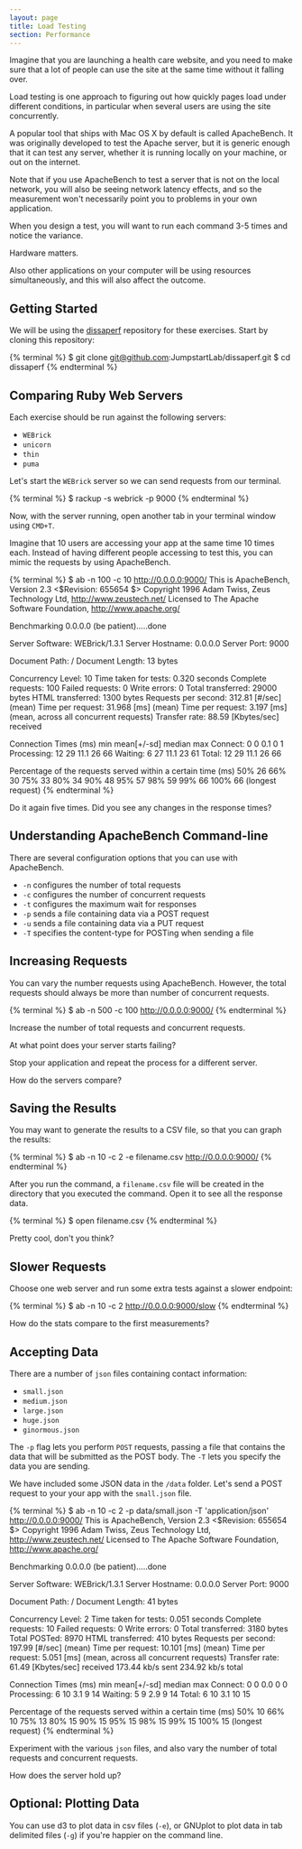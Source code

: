 ```yaml
---
layout: page
title: Load Testing
section: Performance
---
```


Imagine that you are launching a health care website, and you need to make sure that a lot of people can use the site at the same time without it falling
over.

Load testing is one approach to figuring out how quickly pages load under different conditions, in particular when several users are using the site
concurrently.

A popular tool that ships with Mac OS X by default is called ApacheBench. It was originally developed to test the Apache server, but it is generic enough that it can test any server, whether it is running locally on your machine, or out on the internet.

Note that if you use ApacheBench to test a server that is not on the local network, you will also be seeing network latency effects, and so the measurement won't necessarily point you to problems in your own application.

When you design a test, you will want to run each command 3-5 times and notice the variance.

Hardware matters.

Also other applications on your computer will be using resources simultaneously, and this will also affect the outcome.

## Getting Started

We will be using the [dissaperf](https://github.com/JumpstartLab/dissaperf) repository for these exercises. Start by cloning this repository:

{% terminal %}
$ git clone git@github.com:JumpstartLab/dissaperf.git
$ cd dissaperf
{% endterminal %}

## Comparing Ruby Web Servers

Each exercise should be run against the following servers:

* `WEBrick`
* `unicorn`
* `thin`
* `puma`

Let's start the `WEBrick` server so we can send requests from our terminal.

{% terminal %}
$ rackup -s webrick -p 9000
{% endterminal %}

Now, with the server running, open another tab in your terminal window using `CMD+T`.

Imagine that 10 users are accessing your app at the same time 10 times each. Instead of having different people accessing to test this, you can mimic the requests by using ApacheBench.

{% terminal %}
$ ab -n 100 -c 10 http://0.0.0.0:9000/
This is ApacheBench, Version 2.3 <$Revision: 655654 $>
Copyright 1996 Adam Twiss, Zeus Technology Ltd, http://www.zeustech.net/
Licensed to The Apache Software Foundation, http://www.apache.org/

Benchmarking 0.0.0.0 (be patient).....done


Server Software:        WEBrick/1.3.1
Server Hostname:        0.0.0.0
Server Port:            9000

Document Path:          /
Document Length:        13 bytes

Concurrency Level:      10
Time taken for tests:   0.320 seconds
Complete requests:      100
Failed requests:        0
Write errors:           0
Total transferred:      29000 bytes
HTML transferred:       1300 bytes
Requests per second:    312.81 [#/sec] (mean)
Time per request:       31.968 [ms] (mean)
Time per request:       3.197 [ms] (mean, across all concurrent requests)
Transfer rate:          88.59 [Kbytes/sec] received

Connection Times (ms)
              min  mean[+/-sd] median   max
Connect:        0    0   0.1      0       1
Processing:    12   29  11.1     26      66
Waiting:        6   27  11.1     23      61
Total:         12   29  11.1     26      66

Percentage of the requests served within a certain time (ms)
  50%     26
  66%     30
  75%     33
  80%     34
  90%     48
  95%     57
  98%     59
  99%     66
 100%     66 (longest request)
{% endterminal %}

Do it again five times. Did you see any changes in the response times?

## Understanding ApacheBench Command-line

There are several configuration options that you can use with ApacheBench.

* `-n` configures the number of total requests
* `-c` configures the number of concurrent requests
* `-t` configures the maximum wait for responses
* `-p` sends a file containing data via a POST request
* `-u` sends a file containing data via a PUT request
* `-T` specifies the content-type for POSTing when sending a file

## Increasing Requests

You can vary the number requests using ApacheBench. However, the total requests should always be more than number of concurrent requests.

{% terminal %}
$ ab -n 500 -c 100 http://0.0.0.0:9000/
{% endterminal %}

Increase the number of total requests and concurrent requests.

At what point does your server starts failing?

Stop your application and repeat the process for a different server.

How do the servers compare?

## Saving the Results

You may want to generate the results to a CSV file, so that you can graph the results:

{% terminal %}
$ ab -n 10 -c 2 -e filename.csv http://0.0.0.0:9000/
{% endterminal %}

After you run the command, a `filename.csv` file will be created in the directory that you executed the command. Open it to see all the response data.

{% terminal %}
$ open filename.csv
{% endterminal %}

Pretty cool, don't you think?

## Slower Requests

Choose one web server and run some extra tests against a slower endpoint:

{% terminal %}
$ ab -n 10 -c 2 http://0.0.0.0:9000/slow
{% endterminal %}

How do the stats compare to the first measurements?

## Accepting Data

There are a number of `json` files containing contact information:

* `small.json`
* `medium.json`
* `large.json`
* `huge.json`
* `ginormous.json`

The `-p` flag lets you perform `POST` requests, passing a file that contains the data that will be submitted as the POST body. The `-T` lets you specify the data you are sending.

We have included some JSON data in the `/data` folder. Let's send a POST request to your your app with the `small.json` file.

{% terminal %}
$ ab -n 10 -c 2 -p data/small.json -T 'application/json' http://0.0.0.0:9000/
This is ApacheBench, Version 2.3 <$Revision: 655654 $>
Copyright 1996 Adam Twiss, Zeus Technology Ltd, http://www.zeustech.net/
Licensed to The Apache Software Foundation, http://www.apache.org/

Benchmarking 0.0.0.0 (be patient).....done


Server Software:        WEBrick/1.3.1
Server Hostname:        0.0.0.0
Server Port:            9000

Document Path:          /
Document Length:        41 bytes

Concurrency Level:      2
Time taken for tests:   0.051 seconds
Complete requests:      10
Failed requests:        0
Write errors:           0
Total transferred:      3180 bytes
Total POSTed:           8970
HTML transferred:       410 bytes
Requests per second:    197.99 [#/sec] (mean)
Time per request:       10.101 [ms] (mean)
Time per request:       5.051 [ms] (mean, across all concurrent requests)
Transfer rate:          61.49 [Kbytes/sec] received
                        173.44 kb/s sent
                        234.92 kb/s total

Connection Times (ms)
              min  mean[+/-sd] median   max
Connect:        0    0   0.0      0       0
Processing:     6   10   3.1      9      14
Waiting:        5    9   2.9      9      14
Total:          6   10   3.1     10      15

Percentage of the requests served within a certain time (ms)
  50%     10
  66%     10
  75%     13
  80%     15
  90%     15
  95%     15
  98%     15
  99%     15
 100%     15 (longest request)
{% endterminal %}

Experiment with the various `json` files, and also vary the number of total requests and concurrent requests.

How does the server hold up?

## Optional: Plotting Data

You can use d3 to plot data in csv files (`-e`), or GNUplot to plot data in tab delimited files (`-g`) if you're happier on the command line.